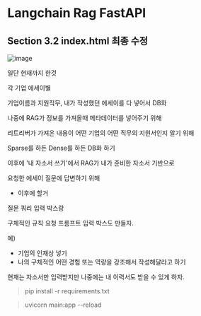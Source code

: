 
# Langchain Rag FastAPI

## Section 3.2 index.html 최종 수정 


![image](https://github.com/user-attachments/assets/f0cc199e-7dcf-437c-9c29-9e8aed3689dd)

일단 현재까지 한것


각 기업 에세이별 

기업이름과 지원직무, 내가 작성했던 에세이를 다 넣어서 DB화 

나중에 RAG가 정보를 가져올때 메타데이터를 넣어주기 위해 

리트리버가 가져온 내용이 어떤 기업의 어떤 직무의 지원서인지 알기 위해 


Sparse를 하든 Dense를 하든 DB화 하기 

이후에 '내 자소서 쓰기'에서 RAG가 내가 준비한 자소서 기반으로 

요청한 에세이 질문에 답변하기 위해 


+ 이후에 할거 

질문 쿼리 입력 박스랑 

구체적인 규칙 요청 프롬프트 입력 박스도 만들자. 

예) 

- 기업의 인재상 넣기 
- 나의 구체적인 어떤 경험 또는 역량을 강조해서 작성해달라고 하기 

현재는 자소서만 입력받지만 나중에는 내 이력서도 받을 수 있게 하자.


> pip install -r requirements.txt 

> uvicorn main:app --reload